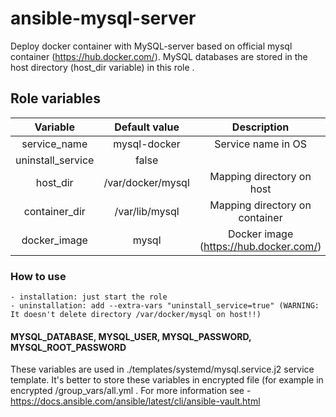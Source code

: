 # ansible-mysql-server
Deploy docker container with MySQL-server based on official mysql container (https://hub.docker.com/).
MySQL databases are stored in the host directory (host_dir variable) in this role .

## Role variables
| Variable | Default value | Description |
| :---:        |     :---:      |         :---: |  
service_name                    |       mysql-docker            |   Service name in OS
uninstall_service               |       false                   |
host_dir                        |       /var/docker/mysql       |   Mapping directory on host
container_dir                   |       /var/lib/mysql          |   Mapping directory on container
docker_image                    |       mysql                   |   Docker image (https://hub.docker.com/)

### How to use
    - installation: just start the role
    - uninstallation: add --extra-vars "uninstall_service=true" (WARNING: It doesn't delete directory /var/docker/mysql on host!!)

#### MYSQL_DATABASE, MYSQL_USER, MYSQL_PASSWORD, MYSQL_ROOT_PASSWORD
These variables are used in ./templates/systemd/mysql.service.j2 service template. It's better to store these variables in encrypted file (for example in encrypted <your project ansible directory>/group_vars/all.yml . For more information see - https://docs.ansible.com/ansible/latest/cli/ansible-vault.html